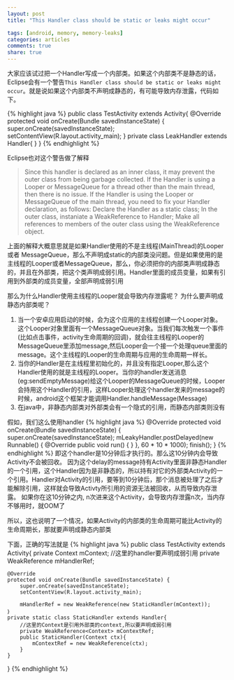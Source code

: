 ```yaml
---
layout: post
title: "This Handler class should be static or leaks might occur"

tags: [android, memory, memory-leaks]
categories: articles
comments: true
share: true
---
```

大家应该试过把一个Handler写成一个内部类。如果这个内部类不是静态的话，Eclipse会有一个警告`This Handler class should be static or leaks might occur`。就是说如果这个内部类不声明成静态的，有可能导致内存泄露，代码如下。

{% highlight java %}
public class TestActivity extends Activity{
	@Override
    protected void onCreate(Bundle savedInstanceState) {
        super.onCreate(savedInstanceState);
        setContentView(R.layout.activity_main);
	}
	private class LeakHandler extends Handler{
	}
}
{% endhighlight %}


Eclipse也对这个警告做了解释

>Since this handler is declared as an inner class, it may prevent the outer class from being garbage collected. If the Handler is using a Looper or MessageQueue for a thread other than the main thread, then there is no issue. If the Handler is using the Looper or MessageQueue of the main thread, you need to fix your Handler declaration, as follows: Declare the Handler as a static class; In the outer class, instaniate a WeakReference to Handler; Make all references to members of the outer class using the WeakReference object.

上面的解释大概意思就是如果Handler使用的不是主线程(MainThread)的Looper 或者 MessageQueue，那么不声明成static的内部类没问题。但是如果使用的是主线程的Looper或者MessageQueue，那么，你必须把你的内部类声明成静态的，并且在外部类，把这个类声明成弱引用。Handler里面的成员变量，如果有引用到外部类的成员变量，全部声明成弱引用

那么为什么Handler使用主线程的Looper就会导致内存泄露呢？
为什么要声明成静态内部类呢？

1. 当一个安卓应用启动的时候，会为这个应用的主线程创建一个Looper对象。这个Looper对象里面有一个MessageQueue对象。当我们每次触发一个事件(比如点击事件，activity生命周期的回调)，就会往主线程的Looper的MessageQueue里添加message,然后Looper会一个接一个处理queue里面的message。这个主线程的Looper的生命周期与应用的生命周期一样长。
2. 当你的Handler是在主线程里初始化的，并且没有指定Looper,那么这个Handler使用的就是主线程的Looper。当你的handler发送消息(eg:sendEmptyMessage)给这个Looper的MessageQueue的时候，Looper会持用这个Handler的引用，这样Looper处理这个handler发来的message的时候，android这个框架才能调用Handler.handleMessage(Message)
3. 在java中，非静态内部类对外部类会有一个隐式的引用，而静态内部类则没有

假如，我们这么使用handler
{% highlight java %}
@Override
protected void onCreate(Bundle savedInstanceState) {
	super.onCreate(savedInstanceState);
	mLeakyHandler.postDelayed(new Runnable() {
    	@Override
      	public void run() { }
    }, 60 * 10 * 1000);
	finish();
}
{% endhighlight %}
即这个handler是10分钟后才执行的。那么这10分钟内会导致Activity不会被回收。
因为这个delay的message持有Activity里面非静态Handler的一个引用，这个Handler因为是非静态的，所以持有对它的外部类Activity的一个引用。Handler对Activity的引用，要等到10分钟后，那个消息被处理了之后才能解除引用，这样就会导致Activty所引用的资源无法被回收，从而导致内存泄露。
如果你在这10分钟之内, n次进来这个Activity，会导致内存泄露n次，当内存不够用时，就OOM了

所以，这也说明了一个情况，如果Activity的内部类的生命周期可能比Activity的生命周期长，那就要声明成静态内部类



下面，正确的写法就是
{% highlight java %}
public class TestActivity extends Activity{
	private Context mContext;
	//这里的handler要声明成弱引用
	private WeakReference<StaticHandler> mHandlerRef;

	@Override
    protected void onCreate(Bundle savedInstanceState) {
        super.onCreate(savedInstanceState);
        setContentView(R.layout.activity_main);
	
		mHandlerRef = new WeakReference(new StaticHandler(mContext));
	｝
	private static class StaticHandler extends Handler{
		//这里的Context是引用外部类的context,所以要声明成弱引用
		private WeakReference<Context> mContextRef; 
		public StaticHandler(Context ctx){
			mContextRef = new WeakReference(ctx);
		}
	}
}
{% endhighlight %}